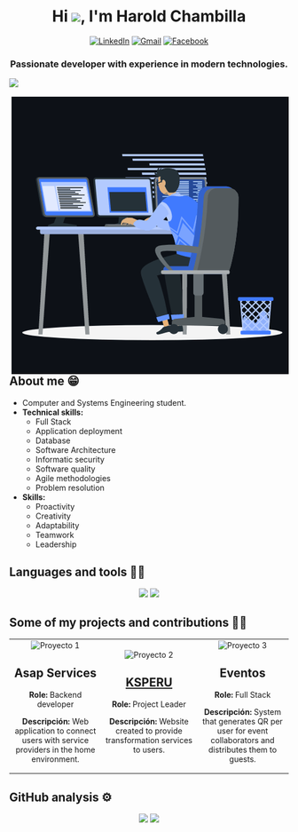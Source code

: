 <h1 align="center">Hi <img src="https://media.giphy.com/media/hvRJCLFzcasrR4ia7z/giphy.gif" width="35">, I'm Harold Chambilla</h1>
<p align="center">
  <a href="https://www.linkedin.com/in/harold-chambilla" target="_blank"><img src="https://img.shields.io/badge/LinkedIn-%230077B5.svg?&style=flat-square&logo=linkedin&logoColor=white" alt="LinkedIn"></a>
  <a href="mailto:haroldchambillaramos@gmail.com" target="_blank"><img src="https://img.shields.io/badge/Gmail-D14836?.svg%?&style=flat-square&logo=gmail&logoColor=white" alt="Gmail"></a>
  <a href="https://www.facebook.com/haroldangel.chambillaramos/" target="_blank"><img src="https://img.shields.io/badge/Facebook-%231877F2.svg?&style=flat-square&logo=facebook&logoColor=white" alt="Facebook"></a>
</p>
<h3 align="center">Passionate developer with experience in modern technologies.</h3>


 <a href=""><img src="https://readme-typing-svg.herokuapp.com?lines=Computer+and+Systems+Engineering;Web+Developer;Always+learning+new+technologies&center=true&width=1000&height=30"></a>

<p><img align="right" src="https://raw.githubusercontent.com/SubhadeepZilong/SubhadeepZilong/main/icons/animation_500_kxa883sd.gif" alt="SubhadeepZilong" /></p>

## About me :grin:
<ul>
  <li>Computer and Systems Engineering student.</li>
  <li>
    <strong>Technical skills:</strong>
    <ul>
      <li>Full Stack</li>
      <li>Application deployment</li>
      <li>Database</li>
      <li>Software Architecture</li>
      <li>Informatic security</li>
      <li>Software quality</li>
      <li>Agile methodologies</li>
      <li>Problem resolution</li>
    </ul>
  </li>
  <li>
    <strong>Skills:</strong>
    <ul>
      <li>Proactivity</li>
      <li>Creativity</li>
      <li>Adaptability</li>
      <li>Teamwork</li>
      <li>Leadership</li>
    </ul>
  </li>
</ul>

## Languages ​​and tools :man_technologist:

<p align="center"> 
  <a href="https://skillicons.dev"><img src="https://skillicons.dev/icons?i=php,symfony,laravel,cs,dotnet,mongodb,postgres,mysql,html,css,js,bootstrap,vue,react,vscode" /></a>
  <a align="center" href="https://skillicons.dev"><img src="https://skillicons.dev/icons?i=visualstudio,github,git,linux,postman,webpack,figma" /></a>
</p>

## Some of my projects and contributions :man_office_worker:
<table>
  <tr>
    <td align="center" width="33%">
      <img src="https://i.imgur.com/g93w8HU.png" alt="Proyecto 1">
      <h2>Asap Services</h2>
      <p><strong>Role:</strong> Backend developer</p>
      <p><strong>Descripción:</strong> Web application to connect users with service providers in the home environment.</p>
    </td>
    <td align="center" width="34%">
      <img src="https://i.imgur.com/P4NHqKz.png" alt="Proyecto 2">
      <h2><a href="https://www.ksperu.com/">KSPERU</a></h2>
      <p><strong>Role:</strong> Project Leader</p>
      <p><strong>Descripción:</strong> Website created to provide transformation services to users.</p>
    </td>
    <td align="center" width="33%">
      <img src="https://i.imgur.com/sWzz0uf.png" alt="Proyecto 3">
      <h2>Eventos</h2>
      <p><strong>Role:</strong> Full Stack</p>
      <p><strong>Descripción:</strong> System that generates QR per user for event collaborators and distributes them to guests.</p>
    </td>
  </tr>
</table>

## GitHub analysis ⚙️
<p align="center">
  <img height="180em" src="https://github-readme-stats-eight-theta.vercel.app/api?username=harold-chambilla&show_icons=true&theme=algolia&include_all_commits=true&count_private=true"/>
  <img height="180em" src="https://github-readme-stats-eight-theta.vercel.app/api/top-langs/?username=harold-chambilla&layout=compact&langs_count=8&theme=algolia"/>
</p>

